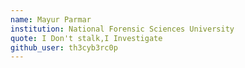 ```yaml
---
name: Mayur Parmar
institution: National Forensic Sciences University
quote: I Don't stalk,I Investigate 
github_user: th3cyb3rc0p
---
```

